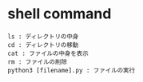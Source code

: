# shell command 
```
ls : ディレクトリの中身
cd : ディレクトリの移動
cat : ファイルの中身を表示
rm : ファイルの削除
python3 [filename].py : ファイルの実行
```

